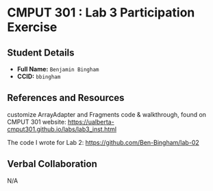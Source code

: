 # CMPUT 301 : Lab 3 Participation Exercise

## Student Details

- **Full Name:** `Benjamin Bingham`
- **CCID:** `bbingham`

## References and Resources

customize ArrayAdapter and Fragments code & walkthrough, found on CMPUT 301 website: https://ualberta-cmput301.github.io/labs/lab3_inst.html


The code I wrote for Lab 2: https://github.com/Ben-Bingham/lab-02

## Verbal Collaboration

N/A
